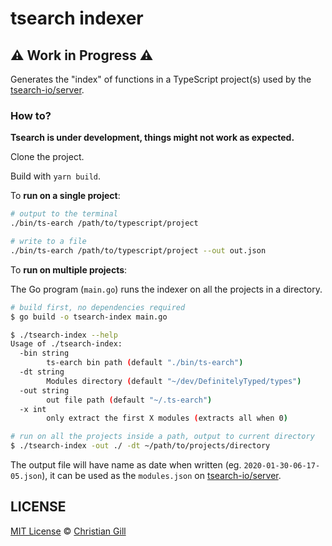 # tsearch indexer

## :warning: Work in Progress :warning:

Generates the "index" of functions in a TypeScript project(s) used by the
[tsearch-io/server](https://github.com/tsearch-io/server).

### How to?

**Tsearch is under development, things might not work as expected.**

Clone the project.

Build with `yarn build`.

To **run on a single project**:

```bash
# output to the terminal
./bin/ts-earch /path/to/typescript/project

# write to a file
./bin/ts-earch /path/to/typescript/project --out out.json
```

To **run on multiple projects**:

The Go program (`main.go`) runs the indexer on all the projects in a directory.

```bash
# build first, no dependencies required
$ go build -o tsearch-index main.go

$ ./tsearch-index --help
Usage of ./tsearch-index:
  -bin string
        ts-earch bin path (default "./bin/ts-earch")
  -dt string
        Modules directory (default "~/dev/DefinitelyTyped/types")
  -out string
        out file path (default "~/.ts-earch")
  -x int
        only extract the first X modules (extracts all when 0)

# run on all the projects inside a path, output to current directory
$ ./tsearch-index -out ./ -dt ~/path/to/projects/directory
```

The output file will have name as date when written (eg.
`2020-01-30-06-17-05.json`), it can be used as the `modules.json` on
[tsearch-io/server](https://github.com/tsearch-io/server).

## LICENSE

[MIT License](https://github.com/tsearch-io/indexer/blob/master/LICENSE) ©
[Christian Gill](https://gillchristian.xyz)
